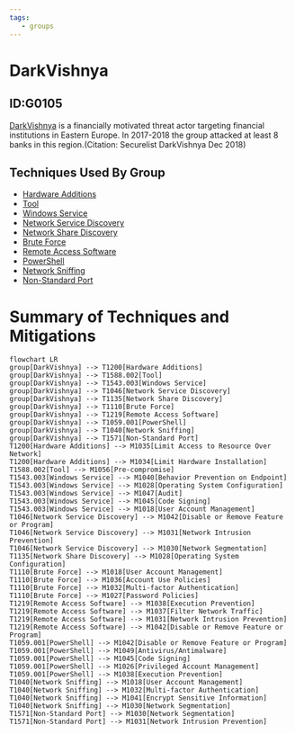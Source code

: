 ```yaml
---
tags:
   - groups
---
```

# DarkVishnya
## ID:G0105
[DarkVishnya](/mitre/groups/G0105) is a financially motivated threat actor targeting financial institutions in Eastern Europe. In 2017-2018 the group attacked at least 8 banks in this region.(Citation: Securelist DarkVishnya Dec 2018)
## Techniques Used By Group
* [Hardware Additions](/mitre/techniques/T1200)
* [Tool](/mitre/techniques/T1588/002)
* [Windows Service](/mitre/techniques/T1543/003)
* [Network Service Discovery](/mitre/techniques/T1046)
* [Network Share Discovery](/mitre/techniques/T1135)
* [Brute Force](/mitre/techniques/T1110)
* [Remote Access Software](/mitre/techniques/T1219)
* [PowerShell](/mitre/techniques/T1059/001)
* [Network Sniffing](/mitre/techniques/T1040)
* [Non-Standard Port](/mitre/techniques/T1571)

# Summary of Techniques and Mitigations
```mermaid
flowchart LR
group[DarkVishnya] --> T1200[Hardware Additions]
group[DarkVishnya] --> T1588.002[Tool]
group[DarkVishnya] --> T1543.003[Windows Service]
group[DarkVishnya] --> T1046[Network Service Discovery]
group[DarkVishnya] --> T1135[Network Share Discovery]
group[DarkVishnya] --> T1110[Brute Force]
group[DarkVishnya] --> T1219[Remote Access Software]
group[DarkVishnya] --> T1059.001[PowerShell]
group[DarkVishnya] --> T1040[Network Sniffing]
group[DarkVishnya] --> T1571[Non-Standard Port]
T1200[Hardware Additions] --> M1035[Limit Access to Resource Over Network]
T1200[Hardware Additions] --> M1034[Limit Hardware Installation]
T1588.002[Tool] --> M1056[Pre-compromise]
T1543.003[Windows Service] --> M1040[Behavior Prevention on Endpoint]
T1543.003[Windows Service] --> M1028[Operating System Configuration]
T1543.003[Windows Service] --> M1047[Audit]
T1543.003[Windows Service] --> M1045[Code Signing]
T1543.003[Windows Service] --> M1018[User Account Management]
T1046[Network Service Discovery] --> M1042[Disable or Remove Feature or Program]
T1046[Network Service Discovery] --> M1031[Network Intrusion Prevention]
T1046[Network Service Discovery] --> M1030[Network Segmentation]
T1135[Network Share Discovery] --> M1028[Operating System Configuration]
T1110[Brute Force] --> M1018[User Account Management]
T1110[Brute Force] --> M1036[Account Use Policies]
T1110[Brute Force] --> M1032[Multi-factor Authentication]
T1110[Brute Force] --> M1027[Password Policies]
T1219[Remote Access Software] --> M1038[Execution Prevention]
T1219[Remote Access Software] --> M1037[Filter Network Traffic]
T1219[Remote Access Software] --> M1031[Network Intrusion Prevention]
T1219[Remote Access Software] --> M1042[Disable or Remove Feature or Program]
T1059.001[PowerShell] --> M1042[Disable or Remove Feature or Program]
T1059.001[PowerShell] --> M1049[Antivirus/Antimalware]
T1059.001[PowerShell] --> M1045[Code Signing]
T1059.001[PowerShell] --> M1026[Privileged Account Management]
T1059.001[PowerShell] --> M1038[Execution Prevention]
T1040[Network Sniffing] --> M1018[User Account Management]
T1040[Network Sniffing] --> M1032[Multi-factor Authentication]
T1040[Network Sniffing] --> M1041[Encrypt Sensitive Information]
T1040[Network Sniffing] --> M1030[Network Segmentation]
T1571[Non-Standard Port] --> M1030[Network Segmentation]
T1571[Non-Standard Port] --> M1031[Network Intrusion Prevention]
```